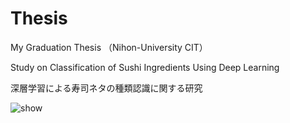 # Thesis
My Graduation Thesis （Nihon-University CIT）



Study on Classification of Sushi Ingredients Using Deep Learning

深層学習による寿司ネタの種類認識に関する研究

<img src="https://github.com/AozakiHayate/Thesis-/edit/main/astronaut.svg" alt="show" />
